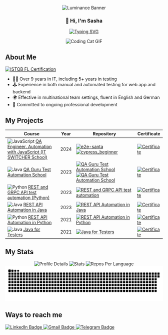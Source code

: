 <!--
😾 Don't copy my profile design!
-->

<p align="center">
  <img src="https://svg-banners.vercel.app/api?type=luminance&text1=Welcome%20to%20My%20GitHub%20Profile!%20🌸&width=800&height=400&fontSize=50" alt="Luminance Banner">
</p>


<h3 align="center">👋 Hi, I'm Sasha</h3>
<p align="center">
  <a href="https://git.io/typing-svg">
    <img src="https://readme-typing-svg.herokuapp.com?color=%23FF00FF&center=true&vCenter=true&lines=Full-stack+test+engineer" alt="Typing SVG">
  </a>
</p>


<p align="center">
  <img src="https://media.giphy.com/media/v1.Y2lkPTc5MGI3NjExMHprcGhkNTQ0cmFvcmIwODk3NWNsNjQ3bmFlcXM2bzIwbGQxN3VoMSZlcD12MV9naWZzX3NlYXJjaCZjdD1n/7NoNw4pMNTvgc/giphy.gif" alt="Coding Cat GIF" width="300" height="300">
</p>


## About Me

[![ISTQB FL Certification](https://www.gasq.org/logo__1_1.png)](https://www.gasq.org/en/registration/expert/26b9327b-cd72-43d6-b180-2b6a7c1206f8.html)

- 👩‍💼 Over 9 years in IT, including 5+ years in testing
- 🕹️ Experience in both manual and automated testing for web app and backend
- 🌍 Effective in multinational team settings, fluent in English and German
- 🌱 Committed to ongoing professional development


## My Projects

| Course | Year | Repository | Certificate |
|--------|------|------------|-------------|
| ![JavaScript](https://img.icons8.com/color/48/000000/javascript.png) [QA Engineer. Automation with JavaScript (IT SWITCHER School)](https://it-switchers.com/links) | 2024 | [![e2e-santa](https://github-readme-stats-sigma-five.vercel.app/api/pin/?username=shinkai-tester&repo=e2e-santa&bg_color=DEG,FFB6C1,FF69B4)](https://github.com/shinkai-tester/e2e-santa) [![cypress_beginner](https://github-readme-stats-sigma-five.vercel.app/api/pin/?username=shinkai-tester&repo=cypress_beginner&bg_color=DEG,FF9A9E,FFC3A0)](https://github.com/shinkai-tester/cypress_beginner) | [![Certificate](https://img.shields.io/badge/Certificate-View-lightcoral)](https://drive.google.com/file/d/1w8iLoEM-_oiaRQzzVsFpXvj2qdUXPuSi/view?usp=drive_link) |
| ![Java](https://img.icons8.com/color/48/000000/java-coffee-cup-logo--v1.png) [QA Guru Test Automation School](https://qa.guru/) | 2023 | [![QA Guru Test Automation School](https://github-readme-stats-sigma-five.vercel.app/api/pin/?username=shinkai-tester&repo=luma-ui-tests-project&bg_color=DEG,FBD3E9,BE81F7)](https://github.com/shinkai-tester/luma-ui-tests-project) [![QA Guru Test Automation School](https://github-readme-stats-sigma-five.vercel.app/api/pin/?username=shinkai-tester&repo=shop-api-tests-project&bg_color=DEG,C7E5D1,00CECB)](https://github.com/shinkai-tester/shop-api-tests-project) | [![Certificate](https://img.shields.io/badge/Certificate-View-purple)](https://drive.google.com/file/d/1RYpzim-CMTkOZ6mPWwgszHCLNtTqZEIy/view?usp=sharing) |
| ![Python](https://img.icons8.com/color/48/000000/python.png) [REST and GRPC API test automation (Python)](https://it-wizard.pro/rest_and_grpc) | 2023 | [![REST and GRPC API test automation](https://github-readme-stats-sigma-five.vercel.app/api/pin/?username=shinkai-tester&repo=dm_api_tests&bg_color=DEG,00CED1,32CD32)](https://github.com/shinkai-tester/dm_api_tests) | [![Certificate](https://img.shields.io/badge/Certificate-View-blue)](https://fs.getcourse.ru/fileservice/file/download/a/637203/sc/143/h/62e5f2119e91eb6c60d04da0182f948b.png?gcmes=44976792109) |
| ![Java](https://img.icons8.com/color/48/000000/java-coffee-cup-logo--v1.png) [REST API Automation in Java](https://www.learnqa.ru/java_api) | 2023 | [![REST API Automation in Java](https://github-readme-stats-sigma-five.vercel.app/api/pin/?username=shinkai-tester&repo=LearnQA_JavaAPI&bg_color=DEG,00C9FF,92FE9D)](https://github.com/shinkai-tester/LearnQA_JavaAPI) | [![Certificate](https://img.shields.io/badge/Certificate-View-teal)](http://cert.software-testing.ru/353311500907053657) |
| ![Python](https://img.icons8.com/color/48/000000/python.png) [REST API Automation in Python](https://www.learnqa.ru/python_api) | 2021 | [![REST API Automation in Python](https://github-readme-stats-sigma-five.vercel.app/api/pin/?username=shinkai-tester&repo=LearnQA_PythonAPI&bg_color=DEG,FAD961,F76B1C)](https://github.com/shinkai-tester/LearnQA_PythonAPI) | [![Certificate](https://img.shields.io/badge/Certificate-View-orange)](http://cert.software-testing.ru/312404374759408201) |
| ![Java](https://img.icons8.com/color/48/000000/java-coffee-cup-logo--v1.png) [Java for Testers](https://software-testing.ru/edu/3-online/1-java-for-testers) | 2021 | [![Java for Testers](https://github-readme-stats-sigma-five.vercel.app/api/pin/?username=shinkai-tester&repo=java_pft&bg_color=DEG,FFA05F,FFCD5F)](https://github.com/shinkai-tester/java_pft) | [![Certificate](https://img.shields.io/badge/Certificate-View-green)](http://cert.software-testing.ru/302623028432339468) |



## My Stats
<p align="center">
  <img src="https://github-profile-summary-cards.vercel.app/api/cards/profile-details?username=shinkai-tester&theme=tokyonight" alt="Profile Details">
  <img src="https://github-profile-summary-cards.vercel.app/api/cards/stats?username=shinkai-tester&theme=tokyonight" alt="Stats">
  <img src="https://github-profile-summary-cards.vercel.app/api/cards/repos-per-language?username=shinkai-tester&theme=tokyonight" alt="Repos Per Language">
  <img src="https://github.com/shinkai-tester/shinkai-tester/blob/gh-pages/github-snake-dark.svg" alt="Commits">
</p>


## Ways to reach me
  <a href="https://www.linkedin.com/in/alexandra-klimantova">
    <img src="https://img.shields.io/badge/LinkedIn-blue?style=for-the-badge&logo=linkedin&logoColor=white" alt="LinkedIn Badge">
  </a>
   <a href="mailto:alexandra.klimantowa@gmail.com">
    <img src="https://img.shields.io/badge/Gmail-red?style=for-the-badge&logo=gmail&logoColor=white" alt="Gmail Badge"/>
  </a>
  <a href="https://t.me/alin_laegnor">
    <img src="https://img.shields.io/badge/Telegram-blue?style=for-the-badge&logo=telegram&logoColor=white" alt="Telegram Badge"/>
  </a>
  
